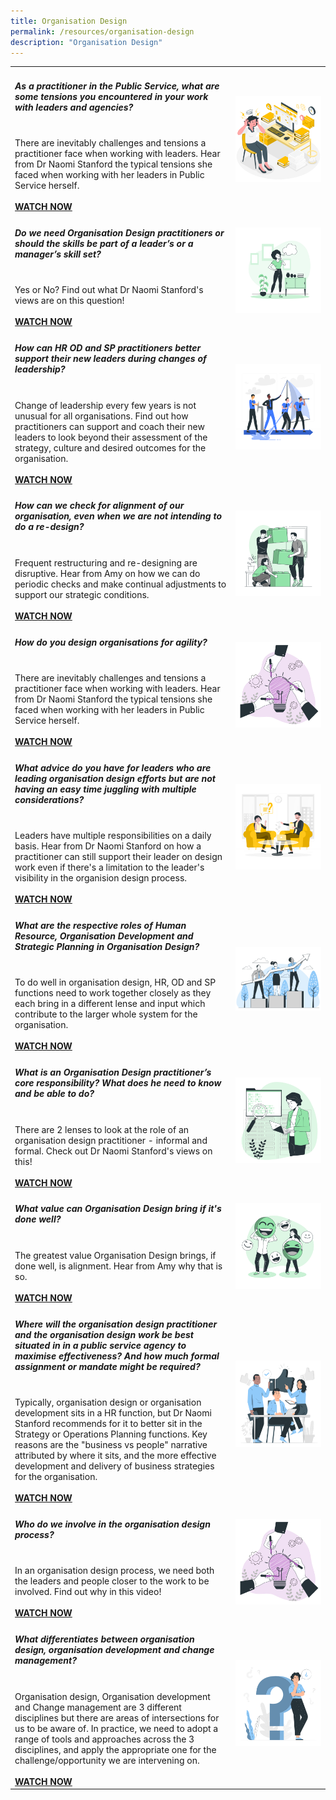 ```yaml
---
title: Organisation Design
permalink: /resources/organisation-design
description: "Organisation Design"
---
```

<table><col width="70%"><col width="30%">

<tr><td><h5><b>As a practitioner in the Public Service, what are some tensions you encountered in your work with leaders and agencies? </b> </h5><br>
There are inevitably challenges and tensions a practitioner face when working with leaders. Hear from Dr Naomi Stanford the typical tensions she faced when working with her leaders in Public Service herself.<br><br><a href ="https://vimeo.com/363214549/f7c60c79c1"><b>WATCH NOW</b></a></td> <td><img src="/images/stress.jpg"></td></tr>
	
<tr><td><h5><b>Do we need Organisation Design practitioners or should the skills be part of a leader’s or a manager’s skill set? </b> </h5><br>
Yes or No? Find out what Dr Naomi Stanford's views are on this question!<br><br><a href ="https://vimeo.com/363214359/8926a176fc"><b>WATCH NOW</b></a></td> <td><img src="/images/self7.jpg"></td></tr>
	
<tr><td><h5><b>How can HR OD and SP practitioners better support their new leaders during changes of leadership?</b> </h5><br>
Change of leadership every few years is not unusual for all organisations. Find out how practitioners can support and coach their new leaders to look beyond their assessment of the strategy, culture and desired outcomes for the organisation.<br><br><a href ="http://vimeo.com/258724867"><b>WATCH NOW</b></a></td> <td><img src="/images/team9.jpg"></td></tr>
	
<tr><td><h5><b>How can we check for alignment of our organisation, even when we are not intending to do a re-design? </b> </h5><br>
Frequent restructuring and re-designing are disruptive. Hear from Amy on how we can do periodic checks and make continual adjustments to support our strategic conditions.<br><br><a href ="http://vimeo.com/258724775"><b>WATCH NOW</b></a></td> <td><img src="/images/team3.jpg"></td></tr>
	
<tr><td><h5><b>How do you design organisations for agility? </b> </h5><br>
There are inevitably challenges and tensions a practitioner face when working with leaders. Hear from Dr Naomi Stanford the typical tensions she faced when working with her leaders in Public Service herself.<br><br><a href ="https://vimeo.com/363214549/f7c60c79c1"><b>WATCH NOW</b></a></td> <td><img src="/images/lightbulb3.jpg"></td></tr>
		
<tr><td><h5><b>What advice do you have for leaders who are leading organisation design efforts but are not having an easy time juggling with multiple considerations? </b> </h5><br>
Leaders have multiple responsibilities on a daily basis. Hear from Dr Naomi Stanford on how a practitioner can still support their leader on design work even if there's a limitation to the leader's visibility in the organision design process.<br><br><a href ="https://vimeo.com/363214483/60664385a0"><b>WATCH NOW</b></a></td> <td><img src="/images/consulting3.jpg"></td></tr>
	
<tr><td><h5><b>What are the respective roles of Human Resource, Organisation Development and Strategic Planning in Organisation Design? </b> </h5><br>
To do well in organisation design, HR, OD and SP functions need to work together closely as they each bring in a different lense and input which contribute to the larger whole system for the organisation.<br><br><a href ="http://vimeo.com/258724830"><b>WATCH NOW</b></a></td> <td><img src="/images/teamarrow.jpg"></td></tr>
	
<tr><td><h5><b>What is an Organisation Design practitioner’s core responsibility? What does he need to know and be able to do?  </b> </h5><br>
There are 2 lenses to look at the role of an organisation design practitioner - informal and formal. Check out Dr Naomi Stanford's views on this!<br><br><a href ="https://vimeo.com/363214417/fa15029ab9"><b>WATCH NOW</b></a></td> <td><img src="/images/search2.jpg"></td></tr>
	
<tr><td><h5><b>What value can Organisation Design bring if it's done well?</b> </h5><br>
The greatest value Organisation Design brings, if done well, is alignment. Hear from Amy why that is so.<br><br><a href ="http://vimeo.com/258724749"><b>WATCH NOW</b></a></td> <td><img src="/images/engage3.jpg"></td></tr>
	
<tr><td><h5><b>Where will the organisation design practitioner and the organisation design work be best situated in in a public service agency to maximise effectiveness? And how much formal assignment or mandate might be required?  </b> </h5><br>
Typically, organisation design or organisation development sits in a HR function, but Dr Naomi Stanford recommends for it to better sit in the Strategy or Operations Planning functions. Key reasons are the "business vs people" narrative attributed by where it sits, and the more effective development and delivery of business strategies for the organisation.<br><br><a href ="https://vimeo.com/363214635/bf8847eb28"><b>WATCH NOW</b></a></td> <td><img src="/images/team6.jpg"></td></tr>
	
<tr><td><h5><b>Who do we involve in the organisation design process?</b> </h5><br>
In an organisation design process, we need both the leaders and people closer to the work to be involved. Find out why in this video!<br><br><a href ="https://vimeo.com/396844460/9ecf9c0555"><b>WATCH NOW</b></a></td> <td><img src="/images/lightbulb3.jpg"></td></tr>
	
<tr><td><h5><b>What differentiates between organisation design, organisation development and change management? </b> </h5><br>
Organisation design, Organisation development and Change management are 3 different disciplines but there are areas of intersections for us to be aware of. In practice, we need to adopt a range of tools and approaches across the 3 disciplines, and apply the appropriate one for the challenge/opportunity we are intervening on. <br><br><a href ="https://vimeo.com/363214689/a1c3eaf3bd"><b>WATCH NOW</b></a></td> <td><img src="/images/self2.jpg"></td></tr>
